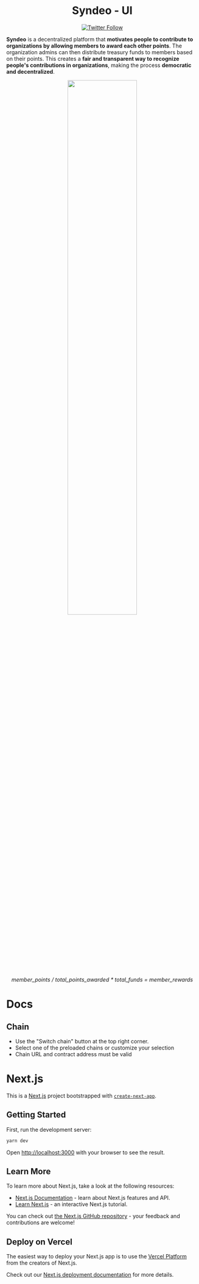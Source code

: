 <div align="center">
<h1 align="center">Syndeo - UI</h1>

[![Twitter Follow](https://img.shields.io/twitter/follow/NeoPowerDigital?style=social)](https:/twitter.com/NeoPowerDigital)

</div>

**Syndeo** is a decentralized platform that **motivates people to contribute to organizations by allowing members to award each other points**. The organization admins can then distribute treasury funds to members based on their points. This creates a **fair and transparent way to recognize people's contributions in organizations**, making the process **democratic and decentralized**.

<div align="center">
<img src="https://user-images.githubusercontent.com/107150702/219654972-905bc61b-0daa-4001-85ab-9e3398a873b2.png" width="60%" height="60%">
<p><i>member_points / total_points_awarded * total_funds = member_rewards</i></p>
</div>

# Docs

## Chain

- Use the "Switch chain" button at the top right corner.
- Select one of the preloaded chains or customize your selection
- Chain URL and contract address must be valid

# Next.js

This is a [Next.js](https://nextjs.org/) project bootstrapped with [`create-next-app`](https://github.com/vercel/next.js/tree/canary/packages/create-next-app).

## Getting Started

First, run the development server:

```bash
yarn dev
```

Open [http://localhost:3000](http://localhost:3000) with your browser to see the result.

## Learn More

To learn more about Next.js, take a look at the following resources:

- [Next.js Documentation](https://nextjs.org/docs) - learn about Next.js features and API.
- [Learn Next.js](https://nextjs.org/learn) - an interactive Next.js tutorial.

You can check out [the Next.js GitHub repository](https://github.com/vercel/next.js/) - your feedback and contributions are welcome!

## Deploy on Vercel

The easiest way to deploy your Next.js app is to use the [Vercel Platform](https://vercel.com/new?utm_medium=default-template&filter=next.js&utm_source=create-next-app&utm_campaign=create-next-app-readme) from the creators of Next.js.

Check out our [Next.js deployment documentation](https://nextjs.org/docs/deployment) for more details.
